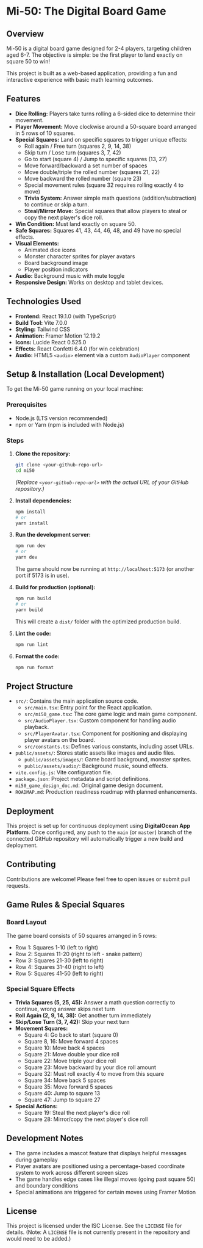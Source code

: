 # Mi-50: The Digital Board Game

## Overview

Mi-50 is a digital board game designed for 2-4 players, targeting children aged 6-7. The objective is simple: be the first player to land exactly on square 50 to win!

This project is built as a web-based application, providing a fun and interactive experience with basic math learning outcomes.

## Features

-   **Dice Rolling:** Players take turns rolling a 6-sided dice to determine their movement.
-   **Player Movement:** Move clockwise around a 50-square board arranged in 5 rows of 10 squares.
-   **Special Squares:** Land on specific squares to trigger unique effects:
    -   Roll again / Free turn (squares 2, 9, 14, 38)
    -   Skip turn / Lose turn (squares 3, 7, 42)
    -   Go to start (square 4) / Jump to specific squares (13, 27)
    -   Move forward/backward a set number of spaces
    -   Move double/triple the rolled number (squares 21, 22)
    -   Move backward the rolled number (square 23)
    -   Special movement rules (square 32 requires rolling exactly 4 to move)
    -   **Trivia System:** Answer simple math questions (addition/subtraction) to continue or skip a turn.
    -   **Steal/Mirror Move:** Special squares that allow players to steal or copy the next player's dice roll.
-   **Win Condition:** Must land exactly on square 50.
-   **Safe Squares:** Squares 41, 43, 44, 46, 48, and 49 have no special effects.
-   **Visual Elements:** 
    -   Animated dice icons
    -   Monster character sprites for player avatars
    -   Board background image
    -   Player position indicators
-   **Audio:** Background music with mute toggle
-   **Responsive Design:** Works on desktop and tablet devices.

## Technologies Used

-   **Frontend:** React 19.1.0 (with TypeScript)
-   **Build Tool:** Vite 7.0.0
-   **Styling:** Tailwind CSS
-   **Animation:** Framer Motion 12.19.2
-   **Icons:** Lucide React 0.525.0
-   **Effects:** React Confetti 6.4.0 (for win celebration)
-   **Audio:** HTML5 `<audio>` element via a custom `AudioPlayer` component

## Setup & Installation (Local Development)

To get the Mi-50 game running on your local machine:

### Prerequisites

-   Node.js (LTS version recommended)
-   npm or Yarn (npm is included with Node.js)

### Steps

1.  **Clone the repository:**
    ```bash
    git clone <your-github-repo-url>
    cd mi50
    ```
    *(Replace `<your-github-repo-url>` with the actual URL of your GitHub repository.)*

2.  **Install dependencies:**
    ```bash
    npm install
    # or
    yarn install
    ```

3.  **Run the development server:**
    ```bash
    npm run dev
    # or
    yarn dev
    ```
    The game should now be running at `http://localhost:5173` (or another port if 5173 is in use).

4.  **Build for production (optional):**
    ```bash
    npm run build
    # or
    yarn build
    ```
    This will create a `dist/` folder with the optimized production build.

5.  **Lint the code:**
    ```bash
    npm run lint
    ```

6.  **Format the code:**
    ```bash
    npm run format
    ```


## Project Structure

-   `src/`: Contains the main application source code.
    -   `src/main.tsx`: Entry point for the React application.
    -   `src/mi50_game.tsx`: The core game logic and main game component.
    -   `src/AudioPlayer.tsx`: Custom component for handling audio playback.
    -   `src/PlayerAvatar.tsx`: Component for positioning and displaying player avatars on the board.
    -   `src/constants.ts`: Defines various constants, including asset URLs.
-   `public/assets/`: Stores static assets like images and audio files.
    -   `public/assets/images/`: Game board background, monster sprites.
    -   `public/assets/audio/`: Background music, sound effects.
-   `vite.config.js`: Vite configuration file.
-   `package.json`: Project metadata and script definitions.
-   `mi50_game_design_doc.md`: Original game design document.
-   `ROADMAP.md`: Production readiness roadmap with planned enhancements.

## Deployment

This project is set up for continuous deployment using **DigitalOcean App Platform**. Once configured, any push to the `main` (or `master`) branch of the connected GitHub repository will automatically trigger a new build and deployment.

## Contributing

Contributions are welcome! Please feel free to open issues or submit pull requests.

## Game Rules & Special Squares

### Board Layout
The game board consists of 50 squares arranged in 5 rows:
- Row 1: Squares 1-10 (left to right)
- Row 2: Squares 11-20 (right to left - snake pattern)
- Row 3: Squares 21-30 (left to right)
- Row 4: Squares 31-40 (right to left)
- Row 5: Squares 41-50 (left to right)

### Special Square Effects
- **Trivia Squares (5, 25, 45):** Answer a math question correctly to continue, wrong answer skips next turn
- **Roll Again (2, 9, 14, 38):** Get another turn immediately
- **Skip/Lose Turn (3, 7, 42):** Skip your next turn
- **Movement Squares:**
  - Square 4: Go back to start (square 0)
  - Square 8, 16: Move forward 4 spaces
  - Square 10: Move back 4 spaces
  - Square 21: Move double your dice roll
  - Square 22: Move triple your dice roll
  - Square 23: Move backward by your dice roll amount
  - Square 32: Must roll exactly 4 to move from this square
  - Square 34: Move back 5 spaces
  - Square 35: Move forward 5 spaces
  - Square 40: Jump to square 13
  - Square 47: Jump to square 27
- **Special Actions:**
  - Square 19: Steal the next player's dice roll
  - Square 28: Mirror/copy the next player's dice roll

## Development Notes

- The game includes a mascot feature that displays helpful messages during gameplay
- Player avatars are positioned using a percentage-based coordinate system to work across different screen sizes
- The game handles edge cases like illegal moves (going past square 50) and boundary conditions
- Special animations are triggered for certain moves using Framer Motion

## License

This project is licensed under the ISC License. See the `LICENSE` file for details. (Note: A `LICENSE` file is not currently present in the repository and would need to be added.)
